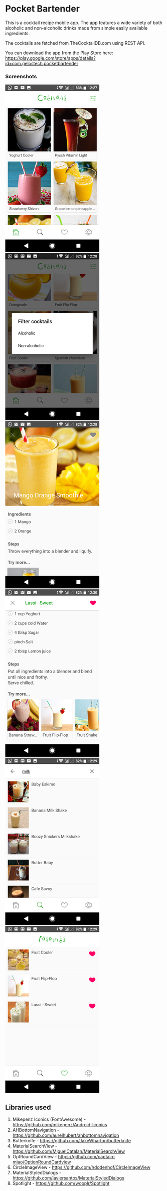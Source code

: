 # Pocket Bartender

This is a cocktail recipe mobile app. The app features a wide variety of both alcoholic and non-alcoholic drinks made from simple easily available ingredients. 

The cocktails are fetched from TheCocktailDB.com using REST API. 

You can download the app from the Play Store here: https://play.google.com/store/apps/details?id=com.gelostech.pocketbartender

### Screenshots
<img src="screenshots/one.png" width="300" >
<img src="screenshots/two.png" width="300" >
<img src="screenshots/three.png" width="300" >
<img src="screenshots/four.png" width="300" >
<img src="screenshots/five.png" width="300" >
<img src="screenshots/six.png" width="300" >

## Libraries used
1. Mikepenz Iconics (FontAwesome) - https://github.com/mikepenz/Android-Iconics
2. AHBottomNavigation - https://github.com/aurelhubert/ahbottomnavigation
3. Butterknife - https://github.com/JakeWharton/butterknife
4. MaterialSearchView - https://github.com/MiguelCatalan/MaterialSearchView
5. OptRoundCardView - https://github.com/captain-miao/OptionRoundCardview
6. CircleImageView - https://github.com/hdodenhof/CircleImageView
7. MaterialStyledDialogs - https://github.com/javiersantos/MaterialStyledDialogs
8. Spotlight - https://github.com/wooplr/Spotlight